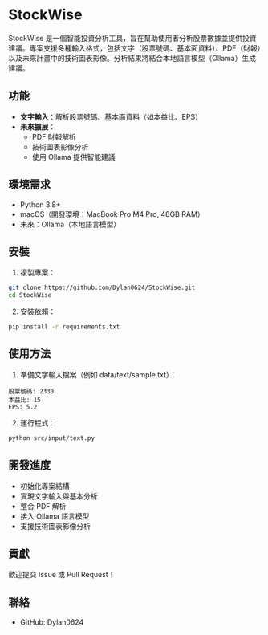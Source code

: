 # StockWise

StockWise 是一個智能投資分析工具，旨在幫助使用者分析股票數據並提供投資建議。專案支援多種輸入格式，包括文字（股票號碼、基本面資料）、PDF（財報）以及未來計畫中的技術圖表影像。分析結果將結合本地語言模型（Ollama）生成建議。

## 功能

- **文字輸入**：解析股票號碼、基本面資料（如本益比、EPS）
- **未來擴展**：
  - PDF 財報解析
  - 技術圖表影像分析
  - 使用 Ollama 提供智能建議

## 環境需求

- Python 3.8+
- macOS（開發環境：MacBook Pro M4 Pro, 48GB RAM）
- 未來：Ollama（本地語言模型）

## 安裝

1. 複製專案：
```bash
git clone https://github.com/Dylan0624/StockWise.git
cd StockWise
```

2. 安裝依賴：
```bash
pip install -r requirements.txt
```

## 使用方法

1. 準備文字輸入檔案（例如 data/text/sample.txt）：
```text
股票號碼: 2330
本益比: 15
EPS: 5.2
```

2. 運行程式：
```bash
python src/input/text.py
```

## 開發進度

- 初始化專案結構
- 實現文字輸入與基本分析
- 整合 PDF 解析
- 接入 Ollama 語言模型
- 支援技術圖表影像分析

## 貢獻

歡迎提交 Issue 或 Pull Request！

## 聯絡

- GitHub: Dylan0624
